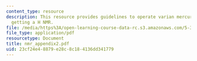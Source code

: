 ```yaml
---
content_type: resource
description: This resource provides guidelines to operate varian mercury plus for
  getting a H NMR.
file: /media/https%3A/open-learning-course-data-rc.s3.amazonaws.com/5-311-introductory-chemical-experimentation-fall-2005/23cf24e48879e28c8c184136dd341779_nmr_appendix2.pdf
file_type: application/pdf
resourcetype: Document
title: nmr_appendix2.pdf
uid: 23cf24e4-8879-e28c-8c18-4136dd341779
---
```

